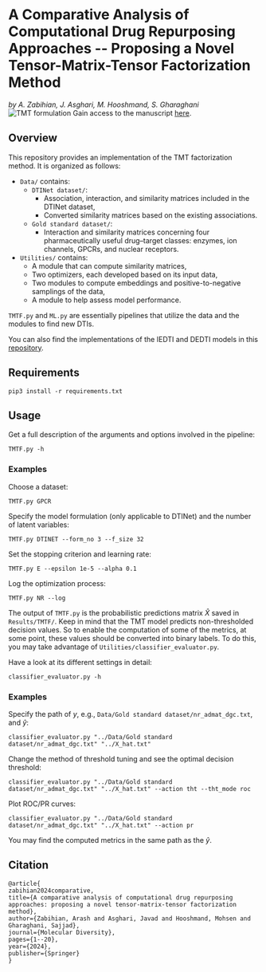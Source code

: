 # A Comparative Analysis of Computational Drug Repurposing Approaches -- Proposing a Novel Tensor-Matrix-Tensor Factorization Method
_by A. Zabihian, J. Asghari, M. Hooshmand, S. Gharaghani_
![TMT formulation](https://github.com/BioinformaticsIASBS/Tensor/assets/44480584/95ac4d24-cbd2-4a58-814b-8138546de82e)
Gain access to the manuscript [here](https://link.springer.com/article/10.1007/s11030-024-10851-7).

## Overview
This repository provides an implementation of the TMT factorization method. It is organized as follows:
* `Data/` contains:
    * `DTINet dataset/`:
        * Association, interaction, and similarity matrices included in the DTINet dataset,
        * Converted similarity matrices based on the existing associations.
    * `Gold standard dataset/`:
        * Interaction and similarity matrices concerning four pharmaceutically useful drug–target classes: enzymes, ion channels, GPCRs, and nuclear receptors.
* `Utilities/` contains:
    * A module that can compute similarity matrices,
    * Two optimizers, each developed based on its input data,
    * Two modules to compute embeddings and positive-to-negative samplings of the data,
    * A module to help assess model performance.

`TMTF.py` and `ML.py` are essentially pipelines that utilize the data and the modules to find new DTIs.

You can also find the implementations of the IEDTI and DEDTI models in this [repository](https://github.com/BioinformaticsIASBS/IEDTI-DEDTI).

## Requirements
```
pip3 install -r requirements.txt
```
## Usage
Get a full description of the arguments and options involved in the pipeline:
```
TMTF.py -h
```
### Examples
Choose a dataset:
```
TMTF.py GPCR
```

Specify the model formulation (only applicable to DTINet) and the number of latent variables:
```
TMTF.py DTINET --form_no 3 --f_size 32
```

Set the stopping criterion and learning rate:
```
TMTF.py E --epsilon 1e-5 --alpha 0.1
```

Log the optimization process:
```
TMTF.py NR --log
```

The output of `TMTF.py` is the probabilistic predictions matrix $\hat{X}$ saved in `Results/TMTF/`. Keep in mind that the TMT model predicts non-thresholded decision values. So to enable the computation of some of the metrics, at some point, these values should be converted into binary labels. To do this, you may take advantage of `Utilities/classifier_evaluator.py`.

Have a look at its different settings in detail:
```
classifier_evaluator.py -h
```
### Examples
Specify the path of $y$, e.g., `Data/Gold standard dataset/nr_admat_dgc.txt`, and $\hat{y}$:
```
classifier_evaluator.py "../Data/Gold standard dataset/nr_admat_dgc.txt" "../X_hat.txt"
```

Change the method of threshold tuning and see the optimal decision threshold:
```
classifier_evaluator.py "../Data/Gold standard dataset/nr_admat_dgc.txt" "../X_hat.txt" --action tht --tht_mode roc
```

Plot ROC/PR curves:
```
classifier_evaluator.py "../Data/Gold standard dataset/nr_admat_dgc.txt" "../X_hat.txt" --action pr
```

You may find the computed metrics in the same path as the $\hat{y}$.




## Citation
```
@article{
zabihian2024comparative,
title={A comparative analysis of computational drug repurposing approaches: proposing a novel tensor-matrix-tensor factorization method},
author={Zabihian, Arash and Asghari, Javad and Hooshmand, Mohsen and Gharaghani, Sajjad},
journal={Molecular Diversity},
pages={1--20},
year={2024},
publisher={Springer}
}
```